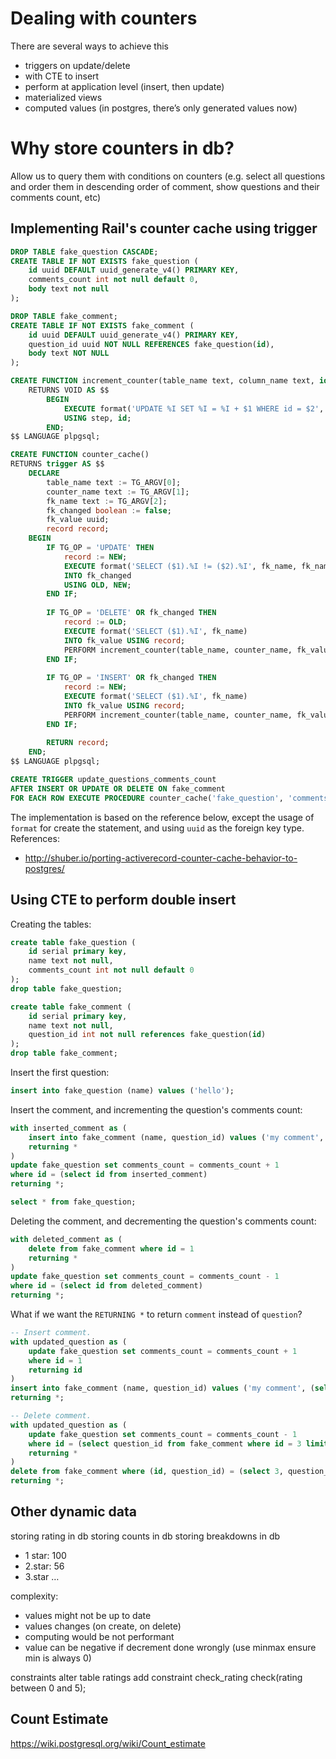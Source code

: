 # Dealing with counters

There are several ways to achieve this
- triggers on update/delete
- with CTE to insert
- perform at application level (insert, then update)
- materialized views
- computed values (in postgres, there’s only generated values now)

# Why store counters in db?
Allow us to query them with conditions on counters (e.g. select all questions and order them in descending order of comment, show questions and their comments count, etc)

## Implementing Rail's counter cache using trigger

```sql
DROP TABLE fake_question CASCADE;
CREATE TABLE IF NOT EXISTS fake_question (
	id uuid DEFAULT uuid_generate_v4() PRIMARY KEY,
	comments_count int not null default 0,
	body text not null
);

DROP TABLE fake_comment;
CREATE TABLE IF NOT EXISTS fake_comment (
	id uuid DEFAULT uuid_generate_v4() PRIMARY KEY,
	question_id uuid NOT NULL REFERENCES fake_question(id),
	body text NOT NULL
);

CREATE FUNCTION increment_counter(table_name text, column_name text, id uuid, step integer)
	RETURNS VOID AS $$
		BEGIN
			EXECUTE format('UPDATE %I SET %I = %I + $1 WHERE id = $2', table_name, column_name, column_name)
			USING step, id;
		END;
$$ LANGUAGE plpgsql;

CREATE FUNCTION counter_cache()
RETURNS trigger AS $$
	DECLARE
		table_name text := TG_ARGV[0];
		counter_name text := TG_ARGV[1];
		fk_name text := TG_ARGV[2];
		fk_changed boolean := false;
		fk_value uuid;
		record record;
	BEGIN
		IF TG_OP = 'UPDATE' THEN
			record := NEW;
			EXECUTE format('SELECT ($1).%I != ($2).%I', fk_name, fk_name)
			INTO fk_changed
			USING OLD, NEW;
		END IF;
		
		IF TG_OP = 'DELETE' OR fk_changed THEN
			record := OLD;
			EXECUTE format('SELECT ($1).%I', fk_name)
			INTO fk_value USING record;
			PERFORM increment_counter(table_name, counter_name, fk_value, -1);
		END IF;
		
		IF TG_OP = 'INSERT' OR fk_changed THEN
			record := NEW;
			EXECUTE format('SELECT ($1).%I', fk_name)
			INTO fk_value USING record;
			PERFORM increment_counter(table_name, counter_name, fk_value, +1);
		END IF;
		
		RETURN record;
	END;
$$ LANGUAGE plpgsql;

CREATE TRIGGER update_questions_comments_count
AFTER INSERT OR UPDATE OR DELETE ON fake_comment
FOR EACH ROW EXECUTE PROCEDURE counter_cache('fake_question', 'comments_count', 'question_id');
```

The implementation is based on the reference below, except the usage of `format` for create the statement, and using `uuid` as the foreign key type.
References:
- http://shuber.io/porting-activerecord-counter-cache-behavior-to-postgres/


## Using CTE to perform double insert

Creating the tables:
```sql
create table fake_question (
	id serial primary key,
	name text not null,
	comments_count int not null default 0
);
drop table fake_question;

create table fake_comment (
	id serial primary key,
	name text not null,
	question_id int not null references fake_question(id)
);
drop table fake_comment;
```

Insert the first question:

```sql
insert into fake_question (name) values ('hello');
```

Insert the comment, and incrementing the question's comments count:
```sql
with inserted_comment as (
	insert into fake_comment (name, question_id) values ('my comment', 1)
	returning *
)
update fake_question set comments_count = comments_count + 1
where id = (select id from inserted_comment)
returning *;

select * from fake_question;
```

Deleting the comment, and decrementing the question's comments count:
```sql
with deleted_comment as (
	delete from fake_comment where id = 1
	returning *
)
update fake_question set comments_count = comments_count - 1
where id = (select id from deleted_comment)
returning *;
```

What if we want the `RETURNING *` to return `comment` instead of `question`?
```sql
-- Insert comment.
with updated_question as (
	update fake_question set comments_count = comments_count + 1
	where id = 1
	returning id
)
insert into fake_comment (name, question_id) values ('my comment', (select id from updated_question))
returning *;

-- Delete comment.
with updated_question as (
	update fake_question set comments_count = comments_count - 1
	where id = (select question_id from fake_comment where id = 3 limit 1)
	returning *
)
delete from fake_comment where (id, question_id) = (select 3, question_id from updated_question)
returning *;
```


## Other dynamic data

storing rating in db
storing counts in db
storing breakdowns in db
- 1 star: 100
- 2.star: 56
- 3.star …


complexity: 
- values might not be up to date
- values changes (on create, on delete)
- computing would be not performant
- value can be negative if decrement done wrongly (use minmax ensure min is always 0)


constraints
alter table ratings add constraint check_rating check(rating between 0 and 5);

## Count Estimate

https://wiki.postgresql.org/wiki/Count_estimate
